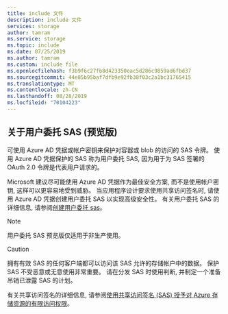 ```yaml
---
title: include 文件
description: include 文件
services: storage
author: tamram
ms.service: storage
ms.topic: include
ms.date: 07/25/2019
ms.author: tamram
ms.custom: include file
ms.openlocfilehash: f3b9f6c27fb8d423350eac5d286c9859ad6fbd37
ms.sourcegitcommit: 44e85b95baf7dfb9e92fb38f03c2a1bc31765415
ms.translationtype: MT
ms.contentlocale: zh-CN
ms.lasthandoff: 08/28/2019
ms.locfileid: "70104223"
---
```

## <a name="about-the-user-delegation-sas-preview"></a>关于用户委托 SAS (预览版)

可使用 Azure AD 凭据或帐户密钥来保护对容器或 blob 的访问的 SAS 令牌。 使用 Azure AD 凭据保护的 SAS 称为用户委托 SAS, 因为用于为 SAS 签署的 OAuth 2.0 令牌是代表用户请求的。

Microsoft 建议尽可能使用 Azure AD 凭据作为最佳安全方案, 而不是使用帐户密钥, 这样可以更容易地受到威胁。 当应用程序设计要求使用共享访问签名时, 请使用 Azure AD 凭据创建用户委托 SAS 以实现高级安全性。 有关用户委托 SAS 的详细信息, 请参阅[创建用户委托 sas](/rest/api/storageservices/create-user-delegation-sas)。

> [!NOTE]
> 用户委托 SAS 预览版仅适用于非生产使用。

> [!CAUTION]
> 拥有有效 SAS 的任何客户端都可以访问该 SAS 允许的存储帐户中的数据。 保护 SAS 不受恶意或无意使用非常重要。 请在分发 SAS 时使用判断, 并制定一个准备吊销已泄露 SAS 的计划。

有关共享访问签名的详细信息, 请参阅[使用共享访问签名 (SAS) 授予对 Azure 存储资源的有限访问权限](../articles/storage/common/storage-sas-overview.md)。
